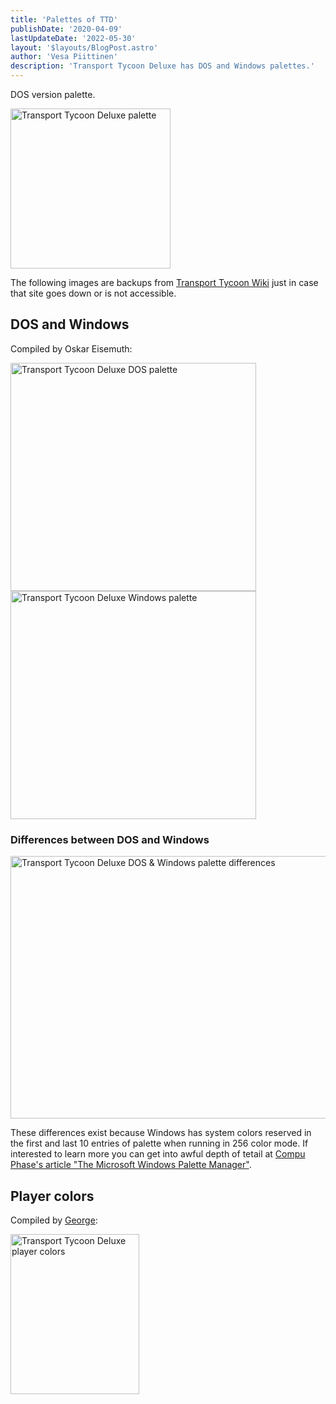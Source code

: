 ```yaml
---
title: 'Palettes of TTD'
publishDate: '2020-04-09'
lastUpdateDate: '2022-05-30'
layout: '$layouts/BlogPost.astro'
author: 'Vesa Piittinen'
description: 'Transport Tycoon Deluxe has DOS and Windows palettes.'
---
```


DOS version palette.

<img loading="lazy" alt="Transport Tycoon Deluxe palette" src="/gfx/palettes/ttd.png" height="256" width="256" title="DOS" />

The following images are backups from [Transport Tycoon Wiki](https://newgrf-specs.tt-wiki.net/wiki/PalettesAndCoordinates) just in case that site goes down or is not accessible.

## DOS and Windows

Compiled by Oskar Eisemuth:

<img loading="lazy" alt="Transport Tycoon Deluxe DOS palette" src="/gfx/palettes/ttd-dos.png" height="365" width="393" title="DOS" />

<img loading="lazy" alt="Transport Tycoon Deluxe Windows palette" src="/gfx/palettes/ttd-windows.png" height="365" width="393" title="Windows" />

### Differences between DOS and Windows

<img loading="lazy" alt="Transport Tycoon Deluxe DOS &amp; Windows palette differences" src="/gfx/palettes/ttd-dos-windows-differences.png" height="420" width="600" title="Windows and DOS palette differences" />

These differences exist because Windows has system colors reserved in the first and last 10 entries of palette when
running in 256 color mode. If interested to learn more you can get into awful depth of tetail at
[Compu Phase's article "The Microsoft Windows Palette Manager"](https://www.compuphase.com/palette.htm).

## Player colors

Compiled by [George](https://www.tt-wiki.net/wiki/George):

<img loading="lazy" alt="Transport Tycoon Deluxe player colors" src="/gfx/palettes/ttd-player-colors.png" height="256" width="206" title="Player colors in TTD" />
